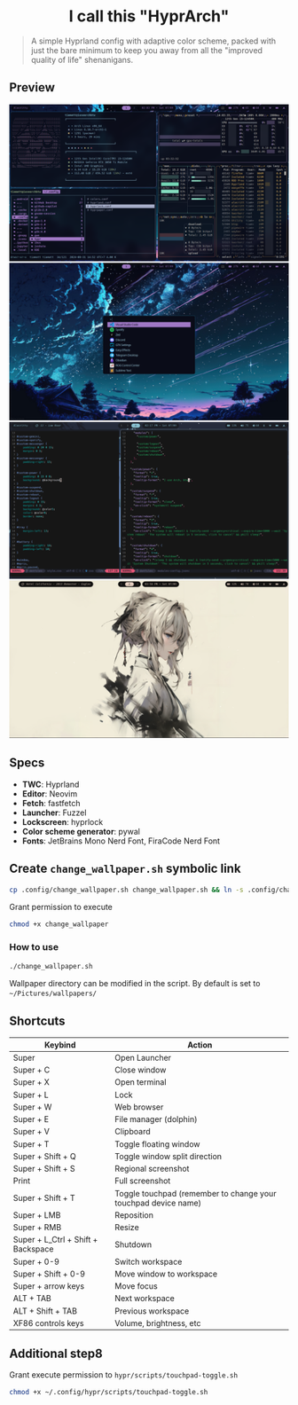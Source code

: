 <h1 align=center>I call this "HyprArch"</h1>

> A simple Hyprland config with adaptive color scheme, packed with just the bare minimum to keep you away from all the "improved quality of life" shenanigans.

## Preview

![preview1](./assets/preview1.png)
![preview2](./assets/preview2.png)
![preview3](./assets/preview3.png)
![preview4](./assets/preview4.png)

## Specs
- **TWC**: Hyprland
- **Editor**: Neovim
- **Fetch**: fastfetch
- **Launcher**: Fuzzel
- **Lockscreen**: hyprlock
- **Color scheme generator**: pywal
- **Fonts**: JetBrains Mono Nerd Font, FiraCode Nerd Font

## Create `change_wallpaper.sh` symbolic link
```bash
cp .config/change_wallpaper.sh change_wallpaper.sh && ln -s .config/change_wallpaper.sh change_wallpaper.sh
```
Grant permission to execute
```bash
chmod +x change_wallpaper
```

### How to use
```bash
./change_wallpaper.sh
```
Wallpaper directory can be modified in the script. By default is set to `~/Pictures/wallpapers/`

## Shortcuts
| Keybind | Action |
| --- | --- |
|Super| Open Launcher|
|Super + C| Close window|
|Super + X| Open terminal|
|Super + L| Lock|
|Super + W| Web browser|
|Super + E| File manager (dolphin)|
|Super + V| Clipboard|
|Super + T| Toggle floating window|
|Super + Shift + Q| Toggle window split direction|
|Super + Shift + S| Regional screenshot|
|Print| Full screenshot|
|Super + Shift + T| Toggle touchpad (remember to change your touchpad device name) |
|Super + LMB| Reposition|
|Super + RMB| Resize|
|Super + L_Ctrl + Shift + Backspace| Shutdown|
|Super + 0-9| Switch workspace|
|Super + Shift + 0-9| Move window to workspace|
|Super + arrow keys| Move focus|
|ALT + TAB| Next workspace|
|ALT + Shift + TAB| Previous workspace|
|XF86 controls keys| Volume, brightness, etc|

## Additional step8
Grant execute permission to `hypr/scripts/touchpad-toggle.sh`
```bash
chmod +x ~/.config/hypr/scripts/touchpad-toggle.sh
```
